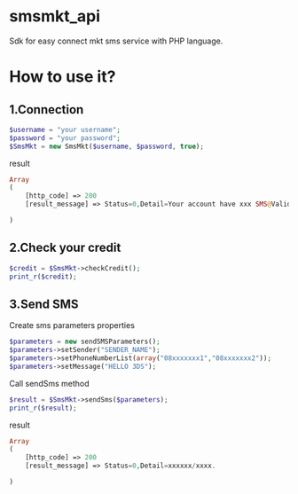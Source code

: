 # smsmkt_api
Sdk for easy connect mkt sms service with PHP language.
# How to use it?
## 1.Connection
```php
$username = "your username";
$password = "your password";
$SmsMkt = new SmsMkt($username, $password, true);
```
result
```php
Array
(
    [http_code] => 200
    [result_message] => Status=0,Detail=Your account have xxx SMS@Valid thru 20 September 2561@Within 999 Days

)
```
## 2.Check your credit
```php
$credit = $SmsMkt->checkCredit();
print_r($credit);
```

## 3.Send SMS
Create sms parameters properties
```php
$parameters = new sendSMSParameters();
$parameters->setSender("SENDER_NAME");
$parameters->setPhoneNumberList(array("08xxxxxxx1","08xxxxxxx2"));
$parameters->setMessage("HELLO 3DS");
```
Call sendSms method
```php
$result = $SmsMkt->sendSms($parameters);
print_r($result);
```
result
```php
Array
(
    [http_code] => 200
    [result_message] => Status=0,Detail=xxxxxx/xxxx.

)
```
